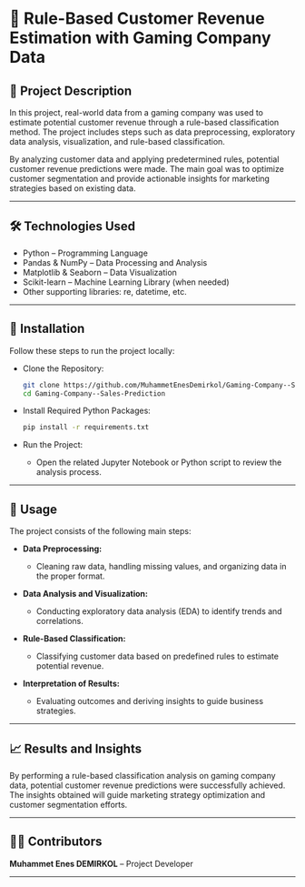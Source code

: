 # 📌 Rule-Based Customer Revenue Estimation with Gaming Company Data

## 📖 Project Description
In this project, real-world data from a gaming company was used to estimate potential customer revenue through a rule-based classification method. The project includes steps such as data preprocessing, exploratory data analysis, visualization, and rule-based classification.

By analyzing customer data and applying predetermined rules, potential customer revenue predictions were made. The main goal was to optimize customer segmentation and provide actionable insights for marketing strategies based on existing data.

---

## 🛠️ Technologies Used
- Python – Programming Language
- Pandas & NumPy – Data Processing and Analysis
- Matplotlib & Seaborn – Data Visualization
- Scikit-learn – Machine Learning Library (when needed)
- Other supporting libraries: re, datetime, etc.

---

## 🚀 Installation
Follow these steps to run the project locally:

- Clone the Repository:
    ```bash
    git clone https://github.com/MuhammetEnesDemirkol/Gaming-Company--Sales-Prediction
    cd Gaming-Company--Sales-Prediction
    ```

- Install Required Python Packages:
    ```bash
    pip install -r requirements.txt
    ```

- Run the Project:
    - Open the related Jupyter Notebook or Python script to review the analysis process.

---

## 🔄 Usage
The project consists of the following main steps:

- **Data Preprocessing:**
  - Cleaning raw data, handling missing values, and organizing data in the proper format.

- **Data Analysis and Visualization:**
  - Conducting exploratory data analysis (EDA) to identify trends and correlations.

- **Rule-Based Classification:**
  - Classifying customer data based on predefined rules to estimate potential revenue.

- **Interpretation of Results:**
  - Evaluating outcomes and deriving insights to guide business strategies.

---

## 📈 Results and Insights
By performing a rule-based classification analysis on gaming company data, potential customer revenue predictions were successfully achieved. The insights obtained will guide marketing strategy optimization and customer segmentation efforts.

---

## 👨‍💼 Contributors
**Muhammet Enes DEMIRKOL** – Project Developer

---
